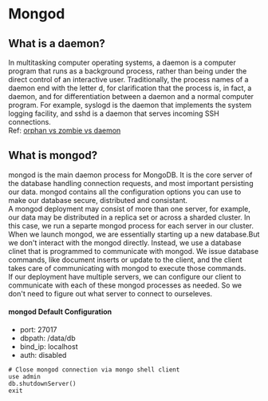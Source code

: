 # Mongod
## What is a daemon?
In multitasking computer operating systems, a daemon is a computer program that runs as a background process, rather than being under the direct control of an interactive user. Traditionally, the process names of a daemon end with the letter d, for clarification that the process is, in fact, a daemon, and for differentiation between a daemon and a normal computer program. For example, syslogd is the daemon that implements the system logging facility, and sshd is a daemon that serves incoming SSH connections. <br>
Ref: [orphan vs zombie vs daemon](https://www.gmarik.info/blog/2012/orphan-vs-zombie-vs-daemon-processes/)

## What is mongod?
mongod is the main daemon process for MongoDB. It is the core server of the database handling connection requests, and most important persisting our data. mongod contains all the configuration options you can use to make our database secure, distributed and consistant. <br>
A mongod deployment may consist of more than one server, for example, our data may be distributed in a replica set or across a sharded cluster. In this case, we run a separte mongod process for each server in our cluster. <br>
When we launch mongod, we are essentially starting up a new database.But we don't interact with the mongod directly. Instead, we use a database clinet that is programmed to communicate with mongod. We issue database commands, like document inserts or update to the client, and the client takes care of communicating with mongod to execute those commands. <br>
If our deployment have multiple servers, we can configure our client to communicate with each of these mongod processes as needed. So we don't need to figure out what server to connect to ourseleves.<br>

#### mongod Default Configuration
- port: 27017
- dbpath: /data/db
- bind_ip: localhost
- auth: disabled 
```shell
# Close mongod connection via mongo shell client
use admin
db.shutdownServer()
exit
```
